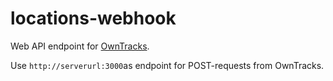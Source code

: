 # locations-webhook

Web API endpoint for [OwnTracks](https://owntracks.org/).

Use `http://serverurl:3000`as endpoint for POST-requests from OwnTracks.
